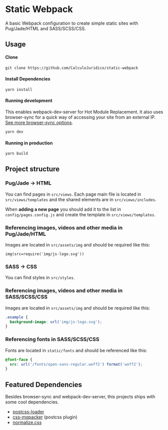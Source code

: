 # Static Webpack

A basic Webpack configuration to create simple static sites with Pug/Jade/HTML and SASS/SCSS/CSS.

## Usage

#### Clone

```
git clone https://github.com/CalculoJuridico/static-webpack
```

#### Install Dependencies

```
yarn install
```

#### Running development

This enables webpack-dev-server for Hot Module Replacement. It also uses browser-sync for a quick way of accessing your site from an external IP. [See more browser-sync options](https://browsersync.io/docs/options).

```
yarn dev
```

#### Running in production

```
yarn build
```

## Project structure

### Pug/Jade -> HTML
You can find pages in `src/views`.
Each page main file is located in `src/views/templates` and the shared elements are in `src/views/includes`.

When **adding a new page** you should add it to the list in `config/pages.config.js` and create the template in `src/views/templates`.

### Referencing images, videos and other media in Pug/Jade/HTML

Images are located in `src/assets/img` and should be required like this:
```pug
img(src=require('img/js-logo.svg'))
```

### SASS -> CSS
You can find styles in `src/styles`.

### Referencing images, videos and other media in SASS/SCSS/CSS

Images are located in `src/assets/img` and should be required like this:
```css
.example {
  background-image: url('img/js-logo.svg');
}
```

### Referencing fonts in SASS/SCSS/CSS

Fonts are located in `static/fonts` and should be referenced like this:
```css
@font-face {
  src: url('/fonts/open-sans-regular.woff2') format('woff2');
}
```

## Featured Dependencies

Besides browser-sync and webpack-dev-server, this projects ships with some cool dependencies.

-   [postcss-loader](https://github.com/postcss/postcss-loader)
-   [css-mqpacker](https://github.com/hail2u/node-css-mqpacker) (postcss plugin)
-   [normalize.css](https://github.com/necolas/normalize.css/)
